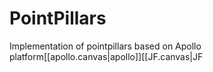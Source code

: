# PointPillars
Implementation of pointpillars based on Apollo platform[[apollo.canvas|apollo]][[JF.canvas|JF